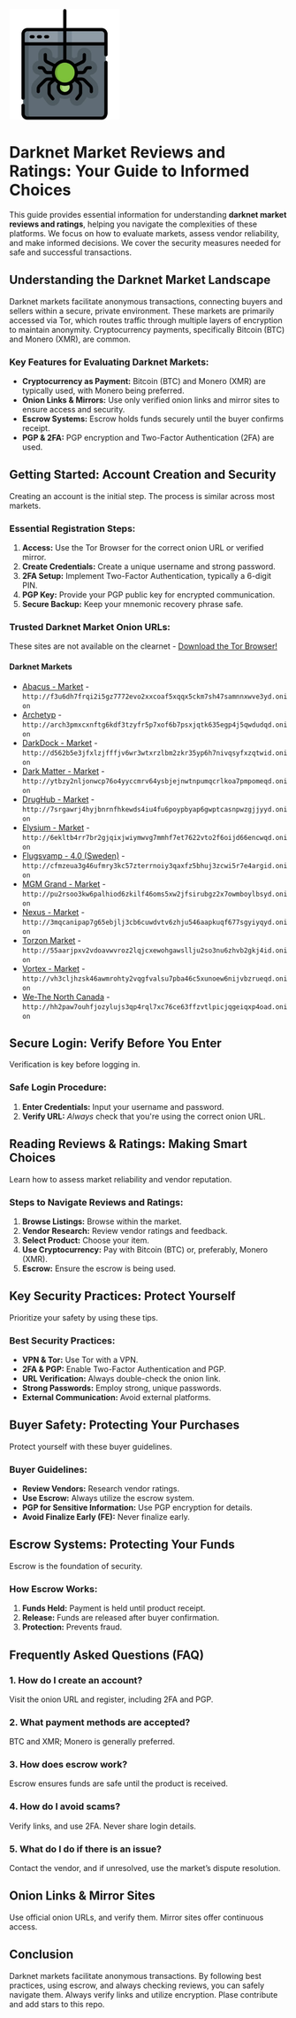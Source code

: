 <img src="/img/header.webp" width="200">

# Darknet Market Reviews and Ratings: Your Guide to Informed Choices

This guide provides essential information for understanding **darknet market reviews and ratings**, helping you navigate the complexities of these platforms. We focus on how to evaluate markets, assess vendor reliability, and make informed decisions. We cover the security measures needed for safe and successful transactions.

## Understanding the Darknet Market Landscape

Darknet markets facilitate anonymous transactions, connecting buyers and sellers within a secure, private environment. These markets are primarily accessed via Tor, which routes traffic through multiple layers of encryption to maintain anonymity. Cryptocurrency payments, specifically Bitcoin (BTC) and Monero (XMR), are common.

### Key Features for Evaluating Darknet Markets:

*   **Cryptocurrency as Payment:** Bitcoin (BTC) and Monero (XMR) are typically used, with Monero being preferred.
*   **Onion Links & Mirrors:** Use only verified onion links and mirror sites to ensure access and security.
*   **Escrow Systems:** Escrow holds funds securely until the buyer confirms receipt.
*   **PGP & 2FA:** PGP encryption and Two-Factor Authentication (2FA) are used.

## Getting Started: Account Creation and Security

Creating an account is the initial step. The process is similar across most markets.

###  Essential Registration Steps:

1.  **Access:** Use the Tor Browser for the correct onion URL or verified mirror.
2.  **Create Credentials:** Create a unique username and strong password.
3.  **2FA Setup:** Implement Two-Factor Authentication, typically a 6-digit PIN.
4.  **PGP Key:** Provide your PGP public key for encrypted communication.
5.  **Secure Backup:** Keep your mnemonic recovery phrase safe.

### Trusted Darknet Market Onion URLs:
These sites are not available on the clearnet - [Download the Tor Browser!](https://www.torproject.org/download/)

#### Darknet Markets

*   [Abacus - Market](http://f3u6dh7frqi2i5gz7772evo2xxcoaf5xqqx5ckm7sh47samnnxwve3yd.onion) - `http://f3u6dh7frqi2i5gz7772evo2xxcoaf5xqqx5ckm7sh47samnnxwve3yd.onion`
*   [Archetyp](@archetyp) - `http://arch3pmxcxnftg6kdf3tzyfr5p7xof6b7psxjqtk635egp4j5qwdudqd.onion`
*   [DarkDock - Market](http://d562b5e3jfxlzjfffjv6wr3wtxrzlbm2zkr35yp6h7nivqsyfxzqtwid.onion) - `http://d562b5e3jfxlzjfffjv6wr3wtxrzlbm2zkr35yp6h7nivqsyfxzqtwid.onion`
*   [Dark Matter - Market](http://ytbzy2nljonwcp76o4yyccmrv64ysbjejnwtnpumqcrlkoa7pmpomeqd.onion) - `http://ytbzy2nljonwcp76o4yyccmrv64ysbjejnwtnpumqcrlkoa7pmpomeqd.onion`
*   [DrugHub - Market](http://7srgawrj4hyjbnrnfhkewds4iu4fu6poypbyap6gwptcasnpwzgjjyyd.onion) - `http://7srgawrj4hyjbnrnfhkewds4iu4fu6poypbyap6gwptcasnpwzgjjyyd.onion`
*   [Elysium - Market](http://6ekltb4rr7br2gjqixjwiymwvg7mmhf7et7622vto2f6oijd66encwqd.onion) - `http://6ekltb4rr7br2gjqixjwiymwvg7mmhf7et7622vto2f6oijd66encwqd.onion`
*   [Flugsvamp - 4.0 (Sweden)](http://cfmzeua3g46ufmry3kc57zterrnoiy3qaxfz5bhuj3zcwi5r7e4argid.onion) - `http://cfmzeua3g46ufmry3kc57zterrnoiy3qaxfz5bhuj3zcwi5r7e4argid.onion`
*   [MGM Grand - Market](http://pu2rsoo3kw6palhiod6zkilf46oms5xw2jfsirubgz2x7owmboylbsyd.onion) - `http://pu2rsoo3kw6palhiod6zkilf46oms5xw2jfsirubgz2x7owmboylbsyd.onion`
*   [Nexus - Market](http://3mqcanipap7g65ebjlj3cb6cuwdvtv6zhju546aapkuqf677sgyiyqyd.onion) - `http://3mqcanipap7g65ebjlj3cb6cuwdvtv6zhju546aapkuqf677sgyiyqyd.onion`
*   [Torzon Market](http://55aarjpxv2vdoavwvroz2lqjcxewohgawsllju2so3nu6zhvb2gkj4id.onion) - `http://55aarjpxv2vdoavwvroz2lqjcxewohgawsllju2so3nu6zhvb2gkj4id.onion`
*   [Vortex - Market](http://vh3cljhzsk46awmrohty2vqgfvalsu7pba46c5xunoew6nijvbzrueqd.onion) - `http://vh3cljhzsk46awmrohty2vqgfvalsu7pba46c5xunoew6nijvbzrueqd.onion`
*   [We-The North Canada](http://hh2paw7ouhfjozylujs3qp4rql7xc76ce63ffzvtlpicjqgeiqxp4oad.onion) - `http://hh2paw7ouhfjozylujs3qp4rql7xc76ce63ffzvtlpicjqgeiqxp4oad.onion`

## Secure Login: Verify Before You Enter

Verification is key before logging in.

###  Safe Login Procedure:

1.  **Enter Credentials:** Input your username and password.
2.  **Verify URL:** *Always* check that you're using the correct onion URL.

## Reading Reviews & Ratings: Making Smart Choices

Learn how to assess market reliability and vendor reputation.

### Steps to Navigate Reviews and Ratings:

1.  **Browse Listings:** Browse within the market.
2.  **Vendor Research:** Review vendor ratings and feedback.
3.  **Select Product:** Choose your item.
4.  **Use Cryptocurrency:** Pay with Bitcoin (BTC) or, preferably, Monero (XMR).
5.  **Escrow:** Ensure the escrow is being used.

##  Key Security Practices: Protect Yourself

Prioritize your safety by using these tips.

### Best Security Practices:

*   **VPN & Tor:** Use Tor with a VPN.
*   **2FA & PGP:** Enable Two-Factor Authentication and PGP.
*   **URL Verification:** Always double-check the onion link.
*   **Strong Passwords:** Employ strong, unique passwords.
*   **External Communication:** Avoid external platforms.

##  Buyer Safety: Protecting Your Purchases

Protect yourself with these buyer guidelines.

###  Buyer Guidelines:

*   **Review Vendors:** Research vendor ratings.
*   **Use Escrow:** Always utilize the escrow system.
*   **PGP for Sensitive Information:** Use PGP encryption for details.
*   **Avoid Finalize Early (FE):** Never finalize early.

## Escrow Systems: Protecting Your Funds

Escrow is the foundation of security.

### How Escrow Works:

1.  **Funds Held:** Payment is held until product receipt.
2.  **Release:** Funds are released after buyer confirmation.
3.  **Protection:** Prevents fraud.

## Frequently Asked Questions (FAQ)

### 1. How do I create an account?

Visit the onion URL and register, including 2FA and PGP.

### 2. What payment methods are accepted?

BTC and XMR; Monero is generally preferred.

### 3. How does escrow work?

Escrow ensures funds are safe until the product is received.

### 4. How do I avoid scams?

Verify links, and use 2FA. Never share login details.

### 5. What do I do if there is an issue?

Contact the vendor, and if unresolved, use the market’s dispute resolution.

## Onion Links & Mirror Sites

Use official onion URLs, and verify them. Mirror sites offer continuous access.

## Conclusion

Darknet markets facilitate anonymous transactions. By following best practices, using escrow, and always checking reviews, you can safely navigate them. Always verify links and utilize encryption.
Plase contribute and add stars to this repo.